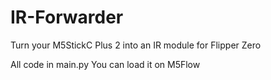 # IR-Forwarder
Turn your M5StickC Plus 2 into an IR module for Flipper Zero

All code in main.py
You can load it on M5Flow
